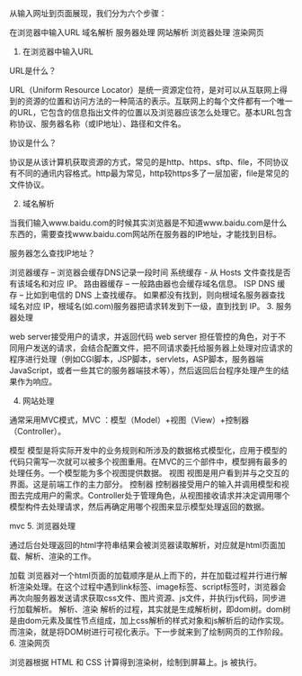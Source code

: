 从输入网址到页面展现，我们分为六个步骤：

在浏览器中输入URL
域名解析
服务器处理
网站解析
浏览器处理
渲染网页
1. 在浏览器中输入URL

URL是什么？

URL（Uniform Resource Locator）是统一资源定位符，是对可以从互联网上得到的资源的位置和访问方法的一种简洁的表示。互联网上的每个文件都有一个唯一的URL，它包含的信息指出文件的位置以及浏览器应该怎么处理它。基本URL包含称协议、服务器名称（或IP地址）、路径和文件名。

协议是什么？

协议是从该计算机获取资源的方式，常见的是http、https、sftp、file，不同协议有不同的通讯内容格式。http最为常见，http较https多了一层加密，file是常见的文件协议。

2. 域名解析

当我们输入www.baidu.com的时候其实浏览器是不知道www.baidu.com是什么东西的，需要查找www.baidu.com网站所在服务器的IP地址，才能找到目标。

服务器怎么查找IP地址？

浏览器缓存 – 浏览器会缓存DNS记录一段时间
系统缓存 - 从 Hosts 文件查找是否有该域名和对应 IP。
路由器缓存 – 一般路由器也会缓存域名信息。
ISP DNS 缓存 – 比如到电信的 DNS 上查找缓存。
如果都没有找到，则向根域名服务器查找域名对应 IP，根域名(如.com)服务器把请求转发到下一级，直到找到 IP。
3. 服务器处理

web server接受用户的请求，并返回代码
web server 担任管控的角色，对于不同用户发送的请求，会结合配置文件，把不同请求委托给服务器上处理对应请求的程序进行处理（例如CGI脚本，JSP脚本，servlets，ASP脚本，服务器端JavaScript，或者一些其它的服务器端技术等），然后返回后台程序处理产生的结果作为响应。

4. 网站处理

通常采用MVC模式，MVC ：模型（Model）+视图（View）+控制器（Controller）。

模型
模型是将实际开发中的业务规则和所涉及的数据格式模型化，应用于模型的代码只需写一次就可以被多个视图重用。在MVC的三个部件中，模型拥有最多的处理任务。一个模型能为多个视图提供数据。
视图
视图是用户看到并与之交互的界面。这是前端工作的主力部分。
控制器
控制器接受用户的输入并调用模型和视图去完成用户的需求。Controller处于管理角色，从视图接收请求并决定调用哪个模型构件去处理请求，然后再确定用哪个视图来显示模型处理返回的数据。

mvc
5. 浏览器处理

通过后台处理返回的html字符串结果会被浏览器读取解析，对应就是html页面加载、解析、渲染的工作。

加载
浏览器对一个html页面的加载顺序是从上而下的，并在加载过程并行进行解析渲染处理。在这个过程中遇到link标签、image标签、script标签时，浏览器会再次向服务器发送请求获取css文件、图片资源、js文件，并执行js代码，同步进行加载解析。
解析、渲染
解析的过程，其实就是生成解析树，即dom树。dom树是由dom元素及属性节点组成，加上css解析的样式对象和js解析后的动作实现。而渲染，就是将DOM树进行可视化表示。下一步就来到了绘制网页的工作阶段。
6. 渲染网页

浏览器根据 HTML 和 CSS 计算得到渲染树，绘制到屏幕上。js 被执行。

